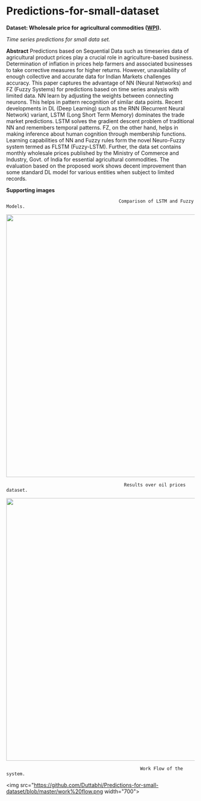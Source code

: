 # Predictions-for-small-dataset
**Dataset: Wholesale price for agricultural commodities ([WPI](https://eaindustry.nic.in/)).**

*Time series predictions for small data set.*

**Abstract**
Predictions based on Sequential Data such as timeseries
data of agricultural product prices play a crucial role in
agriculture-based business. Determination of inflation in prices
help farmers and associated businesses to take corrective measures
for higher returns. However, unavailability of enough collective
and accurate data for Indian Markets challenges accuracy.
This paper captures the advantage of NN (Neural Networks) and
FZ (Fuzzy Systems) for predictions based on time series analysis
with limited data. NN learn by adjusting the weights between
connecting neurons. This helps in pattern recognition of similar
data points. Recent developments in DL (Deep Learning) such
as the RNN (Recurrent Neural Network) variant, LSTM (Long
Short Term Memory) dominates the trade market predictions.
LSTM solves the gradient descent problem of traditional NN and
remembers temporal patterns. FZ, on the other hand, helps in
making inference about human cognition through membership
functions. Learning capabilities of NN and Fuzzy rules form the
novel Neuro-Fuzzy system termed as FLSTM (Fuzzy-LSTM).
Further, the data set contains monthly wholesale prices published
by the Ministry of Commerce and Industry, Govt. of India for
essential agricultural commodities. The evaluation based on the
proposed work shows decent improvement than some standard
DL model for various entities when subject to limited records.

**Supporting images**

                                              Comparison of LSTM and Fuzzy Models.
                                              
<img src="https://github.com/Duttabhi/Predictions-for-small-dataset/blob/master/comparison-lstm-fuzzy.jpg" width="700">

                                                Results over oil prices dataset.
                                                
<img src="https://github.com/Duttabhi/Predictions-for-small-dataset/blob/master/fuzzy-oil-price.PNG" width="700">

                                                      Work Flow of the system.

<img src="https://github.com/Duttabhi/Predictions-for-small-dataset/blob/master/work%20flow.png width="700">
